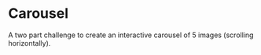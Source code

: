 # Carousel

A two part challenge to create an interactive carousel of 5 images (scrolling horizontally).


